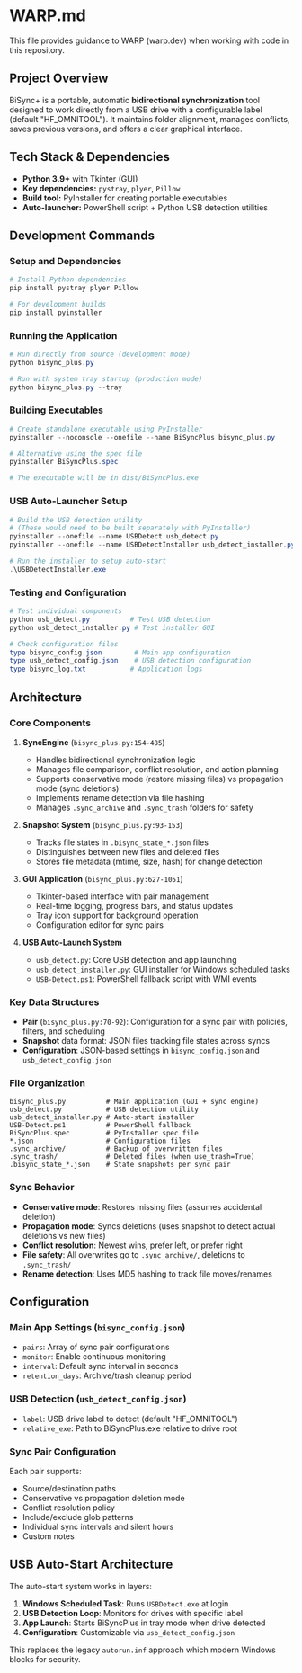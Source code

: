 # WARP.md

This file provides guidance to WARP (warp.dev) when working with code in this repository.

## Project Overview

BiSync+ is a portable, automatic **bidirectional synchronization** tool designed to work directly from a USB drive with a configurable label (default "HF_OMNITOOL"). It maintains folder alignment, manages conflicts, saves previous versions, and offers a clear graphical interface.

## Tech Stack & Dependencies

- **Python 3.9+** with Tkinter (GUI)
- **Key dependencies:** `pystray`, `plyer`, `Pillow`
- **Build tool:** PyInstaller for creating portable executables
- **Auto-launcher:** PowerShell script + Python USB detection utilities

## Development Commands

### Setup and Dependencies
```powershell
# Install Python dependencies
pip install pystray plyer Pillow

# For development builds
pip install pyinstaller
```

### Running the Application
```powershell
# Run directly from source (development mode)
python bisync_plus.py

# Run with system tray startup (production mode)
python bisync_plus.py --tray
```

### Building Executables
```powershell
# Create standalone executable using PyInstaller
pyinstaller --noconsole --onefile --name BiSyncPlus bisync_plus.py

# Alternative using the spec file
pyinstaller BiSyncPlus.spec

# The executable will be in dist/BiSyncPlus.exe
```

### USB Auto-Launcher Setup
```powershell
# Build the USB detection utility
# (These would need to be built separately with PyInstaller)
pyinstaller --onefile --name USBDetect usb_detect.py
pyinstaller --onefile --name USBDetectInstaller usb_detect_installer.py

# Run the installer to setup auto-start
.\USBDetectInstaller.exe
```

### Testing and Configuration
```powershell
# Test individual components
python usb_detect.py          # Test USB detection
python usb_detect_installer.py # Test installer GUI

# Check configuration files
type bisync_config.json        # Main app configuration
type usb_detect_config.json    # USB detection configuration
type bisync_log.txt           # Application logs
```

## Architecture

### Core Components

1. **SyncEngine** (`bisync_plus.py:154-485`)
   - Handles bidirectional synchronization logic
   - Manages file comparison, conflict resolution, and action planning
   - Supports conservative mode (restore missing files) vs propagation mode (sync deletions)
   - Implements rename detection via file hashing
   - Manages `.sync_archive` and `.sync_trash` folders for safety

2. **Snapshot System** (`bisync_plus.py:93-153`)
   - Tracks file states in `.bisync_state_*.json` files
   - Distinguishes between new files and deleted files
   - Stores file metadata (mtime, size, hash) for change detection

3. **GUI Application** (`bisync_plus.py:627-1051`)
   - Tkinter-based interface with pair management
   - Real-time logging, progress bars, and status updates
   - Tray icon support for background operation
   - Configuration editor for sync pairs

4. **USB Auto-Launch System**
   - `usb_detect.py`: Core USB detection and app launching
   - `usb_detect_installer.py`: GUI installer for Windows scheduled tasks
   - `USB-Detect.ps1`: PowerShell fallback script with WMI events

### Key Data Structures

- **Pair** (`bisync_plus.py:70-92`): Configuration for a sync pair with policies, filters, and scheduling
- **Snapshot** data format: JSON files tracking file states across syncs
- **Configuration**: JSON-based settings in `bisync_config.json` and `usb_detect_config.json`

### File Organization

```
bisync_plus.py          # Main application (GUI + sync engine)
usb_detect.py           # USB detection utility  
usb_detect_installer.py # Auto-start installer
USB-Detect.ps1          # PowerShell fallback
BiSyncPlus.spec         # PyInstaller spec file
*.json                  # Configuration files
.sync_archive/          # Backup of overwritten files
.sync_trash/            # Deleted files (when use_trash=True)
.bisync_state_*.json    # State snapshots per sync pair
```

### Sync Behavior

- **Conservative mode**: Restores missing files (assumes accidental deletion)
- **Propagation mode**: Syncs deletions (uses snapshot to detect actual deletions vs new files)
- **Conflict resolution**: Newest wins, prefer left, or prefer right
- **File safety**: All overwrites go to `.sync_archive/`, deletions to `.sync_trash/`
- **Rename detection**: Uses MD5 hashing to track file moves/renames

## Configuration

### Main App Settings (`bisync_config.json`)
- `pairs`: Array of sync pair configurations
- `monitor`: Enable continuous monitoring
- `interval`: Default sync interval in seconds  
- `retention_days`: Archive/trash cleanup period

### USB Detection (`usb_detect_config.json`)
- `label`: USB drive label to detect (default "HF_OMNITOOL")
- `relative_exe`: Path to BiSyncPlus.exe relative to drive root

### Sync Pair Configuration
Each pair supports:
- Source/destination paths
- Conservative vs propagation deletion mode
- Conflict resolution policy
- Include/exclude glob patterns
- Individual sync intervals and silent hours
- Custom notes

## USB Auto-Start Architecture

The auto-start system works in layers:
1. **Windows Scheduled Task**: Runs `USBDetect.exe` at login
2. **USB Detection Loop**: Monitors for drives with specific label
3. **App Launch**: Starts BiSyncPlus in tray mode when drive detected
4. **Configuration**: Customizable via `usb_detect_config.json`

This replaces the legacy `autorun.inf` approach which modern Windows blocks for security.
